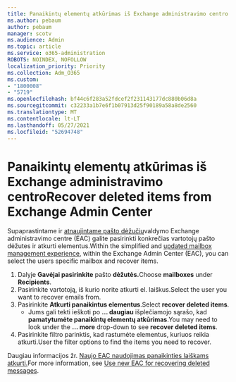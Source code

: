 ```yaml
---
title: Panaikintų elementų atkūrimas iš Exchange administravimo centro
ms.author: pebaum
author: pebaum
manager: scotv
ms.audience: Admin
ms.topic: article
ms.service: o365-administration
ROBOTS: NOINDEX, NOFOLLOW
localization_priority: Priority
ms.collection: Adm_O365
ms.custom:
- "1800008"
- "5719"
ms.openlocfilehash: bf44c6f283a52fdcef2f231143177dc880b06d8a
ms.sourcegitcommit: c32233a1b7e6f1b07913d25f90189a58a8de2560
ms.translationtype: MT
ms.contentlocale: lt-LT
ms.lasthandoff: 05/27/2021
ms.locfileid: "52694748"
---
```

# <a name="recover-deleted-items-from-exchange-admin-center"></a><span data-ttu-id="e524a-102">Panaikintų elementų atkūrimas iš Exchange administravimo centro</span><span class="sxs-lookup"><span data-stu-id="e524a-102">Recover deleted items from Exchange Admin Center</span></span>

<span data-ttu-id="e524a-103">Supaprastintame ir [atnaujintame pašto dėžučių](https://admin.exchange.microsoft.com/#/mailboxes)valdymo Exchange administravimo centre (EAC) galite pasirinkti konkrečias vartotojų pašto dėžutes ir atkurti elementus.</span><span class="sxs-lookup"><span data-stu-id="e524a-103">Within the simplified and [updated mailbox management experience](https://admin.exchange.microsoft.com/#/mailboxes), within the Exchange Admin Center (EAC), you can select the users specific mailbox and recover items.</span></span>

1. <span data-ttu-id="e524a-104">Dalyje **Gavėjai pasirinkite** pašto **dėžutės.**</span><span class="sxs-lookup"><span data-stu-id="e524a-104">Choose **mailboxes** under **Recipients**.</span></span>
2. <span data-ttu-id="e524a-105">Pasirinkite vartotoją, iš kurio norite atkurti el. laiškus.</span><span class="sxs-lookup"><span data-stu-id="e524a-105">Select the user you want to recover emails from.</span></span>
3. <span data-ttu-id="e524a-106">Pasirinkite **Atkurti panaikintus elementus**.</span><span class="sxs-lookup"><span data-stu-id="e524a-106">Select **recover deleted items**.</span></span>
    - <span data-ttu-id="e524a-107">Jums gali tekti ieškoti po **... daugiau** išplečiamojo sąrašo, kad **pamatytumėte panaikintų elementų atkūrimas**.</span><span class="sxs-lookup"><span data-stu-id="e524a-107">You may need to look under the **… more** drop-down to see **recover deleted items**.</span></span>
4. <span data-ttu-id="e524a-108">Pasirinkite filtro parinktis, kad rastumėte elementus, kuriuos reikia atkurti.</span><span class="sxs-lookup"><span data-stu-id="e524a-108">User the filter options to find the items you need to recover.</span></span>

<span data-ttu-id="e524a-109">Daugiau informacijos žr. [Naujo EAC naudojimas panaikinties laiškams atkurti.](/exchange/recipients-in-exchange-online/manage-user-mailboxes/recover-deleted-messages#use-new-eac-for-recovering-deleted-messages)</span><span class="sxs-lookup"><span data-stu-id="e524a-109">For more information, see [Use new EAC for recovering deleted messages](/exchange/recipients-in-exchange-online/manage-user-mailboxes/recover-deleted-messages#use-new-eac-for-recovering-deleted-messages).</span></span>

